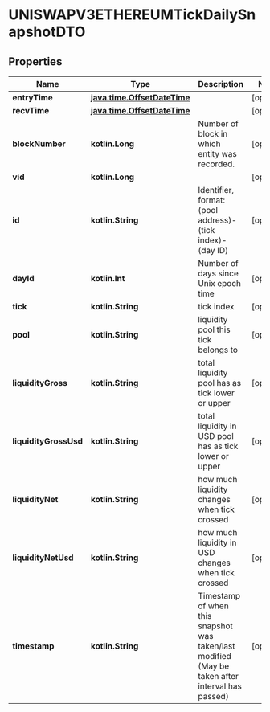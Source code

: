 
# UNISWAPV3ETHEREUMTickDailySnapshotDTO

## Properties
Name | Type | Description | Notes
------------ | ------------- | ------------- | -------------
**entryTime** | [**java.time.OffsetDateTime**](java.time.OffsetDateTime.md) |  |  [optional]
**recvTime** | [**java.time.OffsetDateTime**](java.time.OffsetDateTime.md) |  |  [optional]
**blockNumber** | **kotlin.Long** | Number of block in which entity was recorded. |  [optional]
**vid** | **kotlin.Long** |  |  [optional]
**id** | **kotlin.String** | Identifier, format: (pool address)-(tick index)-(day ID) |  [optional]
**dayId** | **kotlin.Int** | Number of days since Unix epoch time |  [optional]
**tick** | **kotlin.String** | tick index |  [optional]
**pool** | **kotlin.String** | liquidity pool this tick belongs to |  [optional]
**liquidityGross** | **kotlin.String** | total liquidity pool has as tick lower or upper |  [optional]
**liquidityGrossUsd** | **kotlin.String** | total liquidity in USD pool has as tick lower or upper |  [optional]
**liquidityNet** | **kotlin.String** | how much liquidity changes when tick crossed |  [optional]
**liquidityNetUsd** | **kotlin.String** | how much liquidity in USD changes when tick crossed |  [optional]
**timestamp** | **kotlin.String** | Timestamp of when this snapshot was taken/last modified (May be taken after interval has passed) |  [optional]



